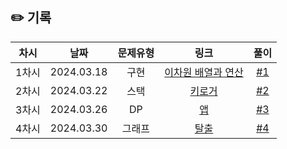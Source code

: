 ## ✏️ 기록   

| 차시  |     날짜     | 문제유형 |                         링크                          |                            풀이                            |
|:---:|:----------:|:----:|:---------------------------------------------------:|:--------------------------------------------------------:|
| 1차시 | 2024.03.18 |  구현  | [이차원 배열과 연산](https://www.acmicpc.net/problem/17140) | [#1](https://github.com/AlgoLeadMe/AlgoLeadMe-9/pull/5)  |
| 2차시 | 2024.03.22 |  스택  |     [키로거](https://www.acmicpc.net/problem/5397)     | [#2](https://github.com/AlgoLeadMe/AlgoLeadMe-9/pull/7)  |
| 3차시 | 2024.03.26 |  DP  |      [앱](https://www.acmicpc.net/problem/7579)      | [#3](https://github.com/AlgoLeadMe/AlgoLeadMe-9/pull/11) |
| 4차시 | 2024.03.30 | 그래프  |     [탈출](https://www.acmicpc.net/problem/3055)      | [#4](https://github.com/AlgoLeadMe/AlgoLeadMe-9/pull/16) |

